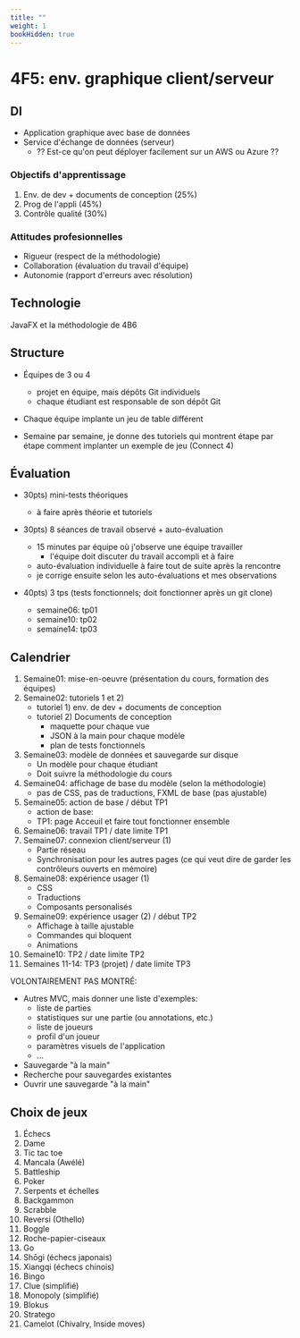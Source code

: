 ```yaml
---
title: ""
weight: 1
bookHidden: true
---
```



# 4F5: env. graphique client/serveur

## DI

* Application graphique avec base de données
* Service d'échange de données (serveur)
    * ?? Est-ce qu'on peut déployer facilement sur un AWS ou Azure ??

### Objectifs d'apprentissage

1. Env. de dev + documents de conception (25%)
1. Prog de l'appli (45%)
1. Contrôle qualité (30%)

### Attitudes profesionnelles

* Rigueur       (respect de la méthodologie)
* Collaboration (évaluation du travail d'équipe)
* Autonomie     (rapport d'erreurs avec résolution)


## Technologie

JavaFX et la méthodologie de 4B6


## Structure

* Équipes de 3 ou 4
    * projet en équipe, mais dépôts Git individuels
    * chaque étudiant est responsable de son dépôt Git

* Chaque équipe implante un jeu de table différent

* Semaine par semaine, je donne des tutoriels qui montrent étape par étape comment implanter un exemple de jeu (Connect 4)

## Évaluation

* 30pts) mini-tests théoriques 
    * à faire après théorie et tutoriels

* 30pts) 8 séances de travail observé + auto-évaluation
    * 15 minutes par équipe où j'observe une équipe travailler
        * l'équipe doit discuter du travail accompli et à faire
    * auto-évaluation individuelle à faire tout de suite après la rencontre
    * je corrige ensuite selon les auto-évaluations et mes observations

* 40pts) 3 tps (tests fonctionnels; doit fonctionner après un git clone)
    * semaine06: tp01
    * semaine10: tp02
    * semaine14: tp03

## Calendrier

1. Semaine01: mise-en-oeuvre (présentation du cours, formation des équipes)
1. Semaine02: tutoriels 1 et 2)
    * tutoriel 1) env. de dev + documents de conception
    * tutoriel 2) Documents de conception
        * maquette pour chaque vue
        * JSON à la main pour chaque modèle
        * plan de tests fonctionnels
1. Semaine03: modèle de données et sauvegarde sur disque
    * Un modèle pour chaque étudiant
    * Doit suivre la méthodologie du cours
1. Semaine04: affichage de base du modèle (selon la méthodologie)
    * pas de CSS, pas de traductions, FXML de base (pas ajustable)
1. Semaine05: action de base / début TP1
    * action de base: 
    * TP1: page Acceuil et faire tout fonctionner ensemble
1. Semaine06: travail TP1 / date limite TP1
1. Semaine07: connexion client/serveur (1)
    * Partie réseau
    * Synchronisation pour les autres pages (ce qui veut dire de garder les contrôleurs ouverts en mémoire)
1. Semaine08: expérience usager (1)
    * CSS
    * Traductions
    * Composants personalisés
1. Semaine09: expérience usager (2) / début TP2
    * Affichage à taille ajustable
    * Commandes qui bloquent
    * Animations
1. Semaine10: TP2 / date limite TP2
1. Semaines 11-14: TP3 (projet) / date limite TP3

VOLONTAIREMENT PAS MONTRÉ:

* Autres MVC, mais donner une liste d'exemples:
    * liste de parties
    * statistiques sur une partie (ou annotations, etc.)
    * liste de joueurs
    * profil d'un joueur
    * paramètres visuels de l'application
    * ...
* Sauvegarde "à la main"
* Recherche pour sauvegardes existantes
* Ouvrir une sauvegarde "à la main"


## Choix de jeux 


1. Échecs
1. Dame
1. Tic tac toe
1. Mancala (Awélé)
1. Battleship
1. Poker
1. Serpents et échelles
1. Backgammon
1. Scrabble
1. Reversi (Othello)
1. Boggle
1. Roche-papier-ciseaux
1. Go
1. Shōgi (échecs japonais)
1. Xiangqi (échecs chinois)
1. Bingo
1. Clue (simplifié)
1. Monopoly (simplifié)
1. Blokus
1. Stratego
1. Camelot (Chivalry, Inside moves)
